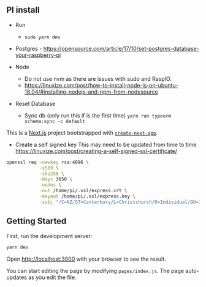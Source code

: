 ## PI install

* Run
    - `sudo yarn dev`

* Postgres - https://opensource.com/article/17/10/set-postgres-database-your-raspberry-pi

* Node 
    - Do not use nvm as there are issues with sudo and RaspIO.
    - https://linuxize.com/post/how-to-install-node-js-on-ubuntu-18.04/#installing-nodejs-and-npm-from-nodesource


* Reset Database
    - Sync db (only run this if is the first time) `yarn run typeorm schema:sync -c default`

This is a [Next.js](https://nextjs.org/) project bootstrapped with [`create-next-app`](https://github.com/zeit/next.js/tree/canary/packages/create-next-app).

* Create a self signed key
This may need to be updated from time to time
https://linuxize.com/post/creating-a-self-signed-ssl-certificate/

```bash
openssl req -newkey rsa:4096 \
            -x509 \
            -sha256 \
            -days 3650 \
            -nodes \
            -out /home/pi/.ssl/express.crt \
            -keyout /home/pi/.ssl/express.key \
            -subj "/C=NZ/ST=Canterbury/L=Christchurch/O=Individual/OU=IT Department/CN=raspberrypi.local"
```

## Getting Started

First, run the development server:

```bash
yarn dev
```

Open [http://localhost:3000](http://localhost:3000) with your browser to see the result.

You can start editing the page by modifying `pages/index.js`. The page auto-updates as you edit the file.
